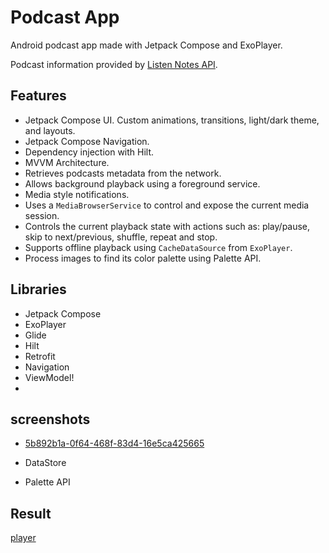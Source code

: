 # Podcast App

Android podcast app made with Jetpack Compose and ExoPlayer.

Podcast information provided by [Listen Notes API](https://www.listennotes.com/).

## Features

- Jetpack Compose UI. Custom animations, transitions, light/dark theme, and layouts.
- Jetpack Compose Navigation.
- Dependency injection with Hilt.
- MVVM Architecture.
- Retrieves podcasts metadata from the network.
- Allows background playback using a foreground service.
- Media style notifications.
- Uses a `MediaBrowserService` to control and expose the current media session.
- Controls the current playback state with actions such as: play/pause, skip to next/previous, shuffle, repeat and stop.
- Supports offline playback using `CacheDataSource` from `ExoPlayer`.
- Process images to find its color palette using Palette API.

## Libraries

- Jetpack Compose
- ExoPlayer
- Glide
- Hilt
- Retrofit
- Navigation
- ViewModel!
-
## screenshots
- [5b892b1a-0f64-468f-83d4-16e5ca425665](https://github.com/user-attachments/assets/d262c699-ad13-4d41-948c-95a44a68d2c5)

- DataStore
- Palette API

## Result
[player](.//IMG_0805.MOV)
